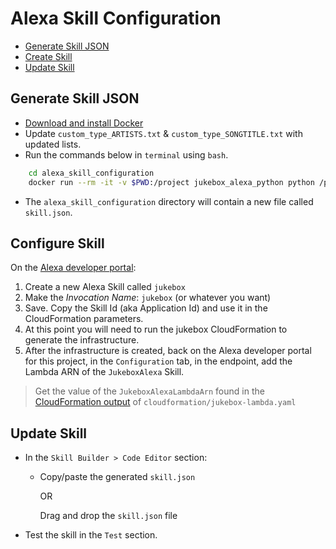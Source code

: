 Alexa Skill Configuration
=========================

- [Generate Skill JSON](#generate-skill-json)
- [Create Skill](#create-skill)
- [Update Skill](#update-skill)

## Generate Skill JSON

- [Download and install Docker](https://www.docker.com/community-edition)
- Update `custom_type_ARTISTS.txt` & `custom_type_SONGTITLE.txt` with updated lists.
- Run the commands below in `terminal` using `bash`.

```bash
    cd alexa_skill_configuration
    docker run --rm -it -v $PWD:/project jukebox_alexa_python python /project/generate_skill.py
```
- The `alexa_skill_configuration` directory will contain a new file called `skill.json`.

## Configure Skill
On the [Alexa developer portal](https://developer.amazon.com):

1. Create a new Alexa Skill called `jukebox`
1. Make the *Invocation Name*: `jukebox` (or whatever you want)
1. Save. Copy the Skill Id (aka Application Id) and use it in the CloudFormation parameters.
1. At this point you will need to run the jukebox CloudFormation to generate the infrastructure.
1. After the infrastructure is created, back on the Alexa developer portal for this project, in the `Configuration` tab, in the endpoint, add the Lambda ARN of the `JukeboxAlexa` Skill.
> Get the value of the `JukeboxAlexaLambdaArn` found in the [CloudFormation output](https://us-west-2.console.aws.amazon.com/cloudformation/home) of `cloudformation/jukebox-lambda.yaml`

## Update Skill
- In the `Skill Builder > Code Editor` section:
    - Copy/paste the generated `skill.json` 
     
       OR

       Drag and drop the `skill.json` file
- Test the skill in the `Test` section.
